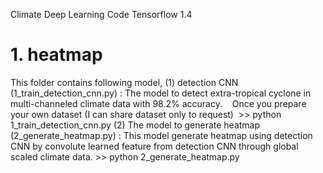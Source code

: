 
Climate Deep Learning Code
Tensorflow 1.4

# 1. heatmap
This folder contains following model,
(1) detection CNN (1_train_detection_cnn.py) : 
    The model to detect extra-tropical cyclone in multi-channeled climate data with 98.2% accuracy.
    Once you prepare your own dataset  (I can share dataset only to request)
  >> python 1_train_detection_cnn.py
(2) The model to generate heatmap (2_generate_heatmap.py) :
    This model generate heatmap using detection CNN by convolute learned feature from detection CNN through global scaled       climate data.
    >> python 2_generate_heatmap.py
